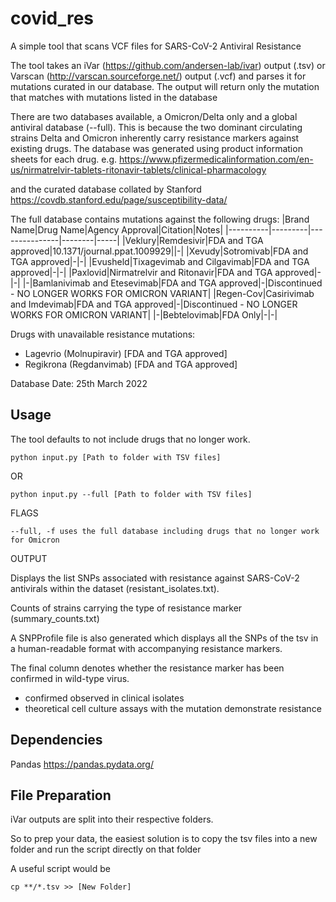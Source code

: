 # covid_res

A simple tool that scans VCF files for SARS-CoV-2 Antiviral Resistance

The tool takes an iVar (https://github.com/andersen-lab/ivar) output (.tsv) or Varscan (http://varscan.sourceforge.net/) output (.vcf) and parses it for mutations curated in our database. The output will return only the mutation that matches with mutations listed in the database

There are two databases available, a Omicron/Delta only and a global antiviral database (--full). This is because the two dominant circulating strains Delta and Omicron inherently carry resistance markers against existing drugs. 
The database was generated using product information sheets for each drug. e.g. 
https://www.pfizermedicalinformation.com/en-us/nirmatrelvir-tablets-ritonavir-tablets/clinical-pharmacology

and the curated database collated by Stanford https://covdb.stanford.edu/page/susceptibility-data/


The full database contains mutations against the following drugs:
|Brand Name|Drug Name|Agency Approval|Citation|Notes|
|----------|---------|---------------|--------|-----|
|Veklury|Remdesivir|FDA and TGA approved|10.1371/journal.ppat.1009929||\-|
|Xevudy|Sotromivab|FDA and TGA approved|\-|\-|
|Evusheld|Tixagevimab and Cilgavimab|FDA and TGA approved|\-|\-|
|Paxlovid|Nirmatrelvir and Ritonavir|FDA and TGA approved|\-|\-|
|\-|Bamlanivimab and Etesevimab|FDA and TGA approved|\-|Discontinued - NO LONGER WORKS FOR OMICRON VARIANT|
|Regen-Cov|Casirivimab and Imdevimab|FDA and TGA approved|\-|Discontinued - NO LONGER WORKS FOR OMICRON VARIANT|
|\-|Bebtelovimab|FDA Only|\-|\-|

Drugs with unavailable resistance mutations:
- Lagevrio (Molnupiravir) [FDA and TGA approved]
- Regikrona (Regdanvimab) [FDA and TGA approved]

Database Date: 25th March 2022

## Usage
The tool defaults to not include drugs that no longer work.

```
python input.py [Path to folder with TSV files]
```
OR
```
python input.py --full [Path to folder with TSV files]
```

FLAGS

```
--full, -f uses the full database including drugs that no longer work for Omicron
```

OUTPUT

Displays the list SNPs associated with resistance against SARS-CoV-2 antivirals within the dataset (resistant_isolates.txt).

Counts of strains carrying the type of resistance marker (summary_counts.txt)

A SNPProfile file is also generated which displays all the SNPs of the tsv in a human-readable format with accompanying resistance markers.

The final column denotes whether the resistance marker has been confirmed in wild-type virus.
 - confirmed    observed in clinical isolates
 - theoretical  cell culture assays with the mutation demonstrate resistance

## Dependencies
Pandas https://pandas.pydata.org/


## File Preparation
iVar outputs are split into their respective folders.

So to prep your data, the easiest solution is to copy the tsv files into a new folder and run the script directly on that folder

A useful script would be
```
cp **/*.tsv >> [New Folder]
```

